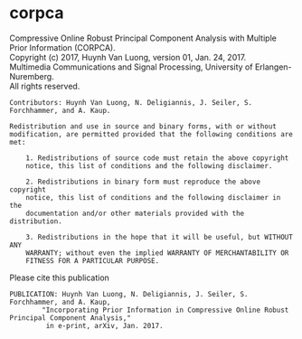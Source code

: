 # corpca
Compressive Online Robust Principal Component Analysis with Multiple Prior Information (CORPCA). <br />
Copyright (c) 2017, Huynh Van Luong, version 01, Jan. 24, 2017.<br />
Multimedia Communications and Signal Processing, University of Erlangen-Nuremberg.<br />
All rights reserved.

    Contributors: Huynh Van Luong, N. Deligiannis, J. Seiler, S. Forchhammer, and A. Kaup.

    Redistribution and use in source and binary forms, with or without 
    modification, are permitted provided that the following conditions are
    met:

        1. Redistributions of source code must retain the above copyright
        notice, this list of conditions and the following disclaimer.

        2. Redistributions in binary form must reproduce the above copyright
        notice, this list of conditions and the following disclaimer in the
        documentation and/or other materials provided with the distribution.

        3. Redistributions in the hope that it will be useful, but WITHOUT ANY 
        WARRANTY; without even the implied WARRANTY OF MERCHANTABILITY OR 
        FITNESS FOR A PARTICULAR PURPOSE.

Please cite this publication

    PUBLICATION: Huynh Van Luong, N. Deligiannis, J. Seiler, S. Forchhammer, and A. Kaup, 
            "Incorporating Prior Information in Compressive Online Robust Principal Component Analysis," 
             in e-print, arXiv, Jan. 2017.
